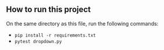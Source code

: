 ## How to run this project

On the same directory as this file, run the following commands:

- `pip install -r requirements.txt`
- `pytest dropdown.py`
